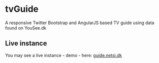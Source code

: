 tvGuide
=======

A responsive Twitter Bootstrap and AngularJS based TV guide using data found on YouSee.dk

## Live instance
You may see a live instance - demo - here: [guide.netsi.dk](http://guide.netsi.dk) 
